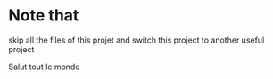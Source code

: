 # Note that

skip all the files of this projet and switch this project to another useful project


Salut tout le monde
